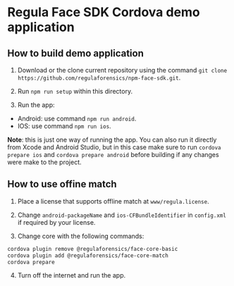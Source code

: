 # Regula Face SDK Cordova demo application

## How to build demo application
1. Download or the clone current repository using the command `git clone https://github.com/regulaforensics/npm-face-sdk.git`.

2. Run `npm run setup` within this directory.

3. Run the app: 
  * Android: use command `npm run android`.
  * IOS: use command `npm run ios`.

**Note**: this is just one way of running the app. You can also run it directly from Xcode and Android Studio, but in this case make sure to run `cordova prepare ios` and `cordova prepare android` before building if any changes were make to the project.


## How to use offine match
1. Place a license that supports offline match at `www/regula.license`.

2. Change `android-packageName` and `ios-CFBundleIdentifier` in `config.xml` if required by your license.

3. Change core with the following commands:
```bash
cordova plugin remove @regulaforensics/face-core-basic
cordova plugin add @regulaforensics/face-core-match
cordova prepare
```

4. Turn off the internet and run the app.
